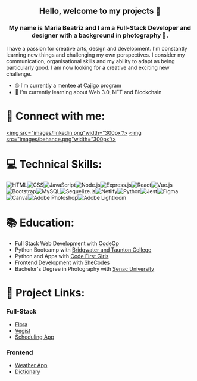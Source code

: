 <h2 align="center" >Hello, welcome to my projects 👋</h2>

<h3 align="center" >My name is Maria Beatriz and I am a Full-Stack Developer and designer with a background in photography 📸.</h3>

I have a passion for creative arts, design and development. I'm constantly learning new things and challenging my own perspectives. I consider my communication, organisational skills and my ability to adapt as being particularly good. I am now looking for a creative and exciting new challenge.

- 🤓 I'm currently a mentee at <a href="http://www.structur3dpeople.co.uk/cajigo/">Cajigo</a> program
- 🌱 I’m currently learning about Web 3.0, NFT and Blockchain 

# 🤝 Connect with me:
<a href="https://www.linkedin.com/in/maria-beatriz-maclagan/" title="linkedin icons"><img src="images/linkedin.png"width=”300px”/></a>
<a href="https://www.behance.net/mariabmfmac" title="behance icons"><img src="images/behance.png"width=”300px”/></a>

# 💻 Technical Skills:
![HTML](https://img.shields.io/badge/HTML5-E34F26?style=for-the-badge&logo=html5&logoColor=white)![CSS](https://img.shields.io/badge/CSS3-1572B6?style=for-the-badge&logo=css3&logoColor=white)![JavaScript](https://img.shields.io/badge/JavaScript-F7DF1E?style=for-the-badge&logo=javascript&logoColor=black)![Node.js](https://img.shields.io/badge/Node.js-43853D?style=for-the-badge&logo=node.js&logoColor=white)![Express.js](https://img.shields.io/badge/Express.js-404D59?style=for-the-badge)![React](https://img.shields.io/badge/React-20232A?style=for-the-badge&logo=react&logoColor=61DAFB)![Vue.js](https://img.shields.io/badge/Vue.js-35495E?style=for-the-badge&logo=vue.js&logoColor=4FC08D)![Bootstrap](https://img.shields.io/badge/Bootstrap-563D7C?style=for-the-badge&logo=bootstrap&logoColor=white)![MySQL](https://img.shields.io/badge/MySQL-00000F?style=for-the-badge&logo=mysql&logoColor=white)![Sequelize.js](https://img.shields.io/badge/sequelize-323330?style=for-the-badge&logo=sequelize&logoColor=blue)![Netlify](https://img.shields.io/badge/Netlify-00C7B7?style=for-the-badge&logo=netlify&logoColor=white)![Python](https://img.shields.io/badge/Python-14354C?style=for-the-badge&logo=python&logoColor=white)![Jest](https://img.shields.io/badge/Jest-323330?style=for-the-badge&logo=Jest&logoColor=white)![Figma](https://img.shields.io/badge/Figma-F24E1E?style=for-the-badge&logo=figma&logoColor=white)![Canva](https://img.shields.io/badge/Canva-%2300C4CC.svg?&style=for-the-badge&logo=Canva&logoColor=white)![Adobe Photoshop](https://img.shields.io/badge/Adobe%20Photoshop-31A8FF?style=for-the-badge&logo=Adobe%20Photoshop&logoColor=black)![Adobe Lightroom](https://img.shields.io/badge/Adobe%20Lightroom-31A8FF?style=for-the-badge&logo=Adobe%20Lightroom&logoColor=white)

# 📚 Education:

- Full Stack Web Development with <a href="https://codeop.tech/full-stack-development-bootcamp/?utm_adgroup={AdGroupName}&d=c&utm_source=google&utm_medium=cpc&utm_campaign=UK+ES_Gen_FSD-Courses_BMM&utm_term=&hsa_grp=135565713543&hsa_ad=599020294011&hsa_net=adwords&hsa_ver=3&hsa_src=g&hsa_acc=8515198578&hsa_mt=&hsa_kw=&hsa_cam=17298593907&hsa_tgt=dsa-1282494697662&gclid=CjwKCAjwg5uZBhATEiwAhhRLHmH5iIW34c1C-JQSTJrNRNLKtB210MIrgSgZTqBwfYtJnRtjcx4IrRoCpjcQAvD_BwE">CodeOp</a>
- Python Bootcamp with <a href="https://www.btc.ac.uk/">Bridgwater and Taunton College</a>
- Python and Apps with <a href="https://codefirstgirls.com/">Code First Girls</a>
- Frontend Development with <a href="https://www.shecodes.io/">SheCodes</a> 
- Bachelor's Degree in Photography with <a href="https://www.sp.senac.br/graduacao#bacharelado">Senac University</a>

# 📐 Project Links:

### Full-Stack 
- <a href="https://github.com/kanyedzhus/flora/tree/staging">Flora</a>
- <a href="https://github.com/MariaBia-Maclagan/vegist-demo">Vegist</a>
- <a href="https://github.com/MariaBia-Maclagan/scheduling-app">Scheduling App</a>

### Frontend
- <a href="https://heuristic-jepsen-28ee80.netlify.app/">Weather App</a>
- <a href="https://eloquent-williams-271325.netlify.app/">Dictionary</a>
